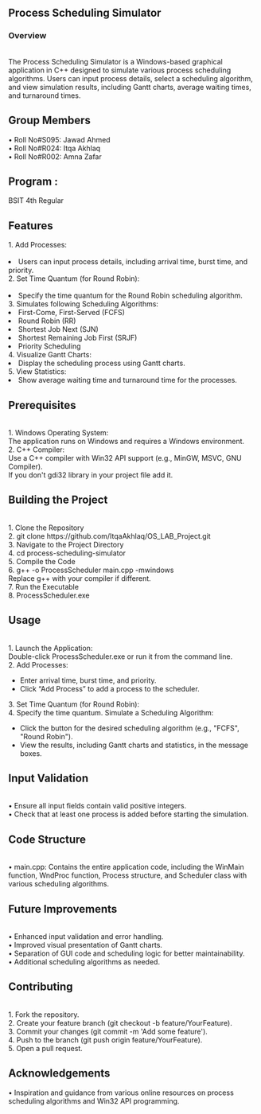
<h2> Process Scheduling Simulator </h2>
<h3>Overview</h3><br>
The Process Scheduling Simulator is a Windows-based graphical application in C++ designed to simulate various process scheduling algorithms. Users can input process details, select a scheduling algorithm, and view simulation results, including Gantt charts, average waiting times, and turnaround times.
<h2>Group Members </h2>
	• Roll No#S095: Jawad Ahmed <br>
	• Roll No#R024: Itqa Akhlaq<br>
	• Roll No#R002: Amna Zafar<br>
<h2>Program :</h2>
	BSIT 4th Regular
<h2>Features </h2>
1.	Add Processes: <br>
	&nbsp;<li>Users can input process details, including arrival time, burst time, and priority. </li>
2.	Set Time Quantum (for Round Robin): <br>
	&nbsp;<li>Specify the time quantum for the Round Robin scheduling algorithm. </li>
3.	Simulates following Scheduling Algorithms: <br>
	<li>First-Come, First-Served (FCFS)</li>
	<li>Round Robin (RR)</li>
	<li>Shortest Job Next (SJN) </li>
	<li>Shortest Remaining Job First (SRJF)</li>
	<li>Priority Scheduling</li>
4.	Visualize Gantt Charts:<br> 
	<li>Display the scheduling process using Gantt charts.</li>
5.	View Statistics: <br>
	<li>Show average waiting time and turnaround time for the processes.</li>
<h2>Prerequisites </h2><br>
1.	Windows Operating System: <br>
	The application runs on Windows and requires a Windows environment.<br>
2.	C++ Compiler: <br>
	Use a C++ compiler with Win32 API support (e.g., MinGW, MSVC, GNU Compiler). <br> If you don't gdi32 library in your project file add it. <br>
<h2>Building the Project </h2> <br>
1.	Clone the Repository <br>
2.	git clone https://github.com/ItqaAkhlaq/OS_LAB_Project.git <br>
3.	Navigate to the Project Directory <br>
4.	cd process-scheduling-simulator <br>
5.	Compile the Code <br>
6.	g++ -o ProcessScheduler main.cpp -mwindows<br>
  Replace g++ with your compiler if different.<br>
7.	Run the Executable<br>
8.	ProcessScheduler.exe<br>
<h2>Usage  </h2> <br>
1.	Launch the Application: <br>
	Double-click ProcessScheduler.exe or run it from the command line. <br>
2.	Add Processes: <br>
	<ul><li>Enter arrival time, burst time, and priority. </li>
	<li>Click “Add Process” to add a process to the scheduler. </li>
	</ul>
3.	Set Time Quantum (for Round Robin): <br>
4.	Specify the time quantum. Simulate a Scheduling Algorithm:<br>
	<ul>
	<li>Click the button for the desired scheduling algorithm (e.g., "FCFS", "Round Robin").</li>
 	<li>View the results, including Gantt charts and statistics, in the message boxes.</li>
	</ul>
<h2>Input Validation </h2><br>
•	Ensure all input fields contain valid positive integers. <br>
•	Check that at least one process is added before starting the simulation. <br>
<h2>Code Structure </h2><br>
•	main.cpp: Contains the entire application code, including the WinMain function, WndProc function, Process structure, and Scheduler class with various scheduling algorithms.<br>
<h2>Future Improvements </h2> <br>
•	Enhanced input validation and error handling.<br>
•	Improved visual presentation of Gantt charts. <br>
•	Separation of GUI code and scheduling logic for better maintainability. <br>
•	Additional scheduling algorithms as needed. <br>
<h2>Contributing </h2><br>
1.	Fork the repository. <br>
2.	Create your feature branch (git checkout -b feature/YourFeature). <br>
3.	Commit your changes (git commit -m 'Add some feature'). <br>
4.	Push to the branch (git push origin feature/YourFeature). <br>
5.	Open a pull request. <br>
<h2>Acknowledgements </h2>
•	Inspiration and guidance from various online resources on process scheduling algorithms and Win32 API programming. <br>

